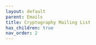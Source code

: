 ```yaml
---
layout: default
parent: Emails
title: Cryptography Mailing List 
has_children: true
nav_order: 2
---
```

